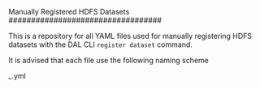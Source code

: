 Manually Registered HDFS Datasets
##################################

This is a repository for all YAML files used for manually registering HDFS datasets with the DAL CLI
`register dataset` command.

It is advised that each file use the following naming scheme

<yyyymmdd>_<registering role>.yml
